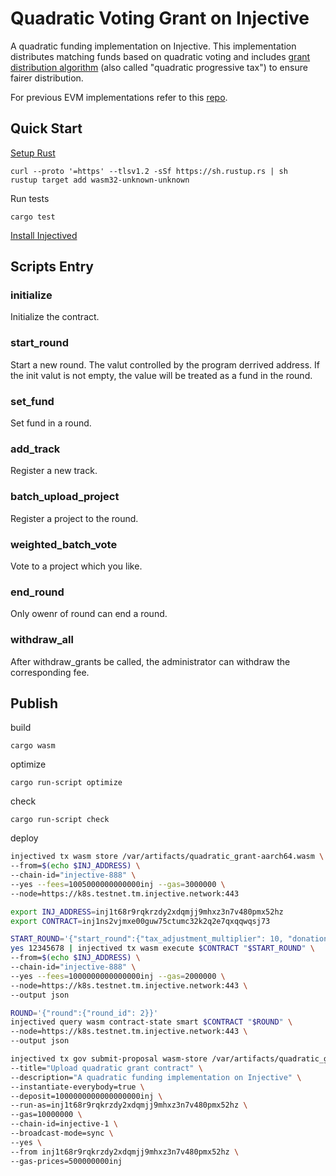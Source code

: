 # Quadratic Voting Grant on Injective

A quadratic funding implementation on Injective. This implementation distributes matching funds based on quadratic voting and includes [grant distribution algorithm](https://github.com/dorahacksglobal/qf-grant-contract/blob/bsc-long-term/grant-distribution-algorithm-en.md) (also called "quadratic progressive tax") to ensure fairer distribution.

For previous EVM implementations refer to this [repo](https://github.com/dorahacksglobal/qf-grant-contract/tree/bsc-long-term).

## Quick Start

[Setup Rust](https://rustup.rs/)

```
curl --proto '=https' --tlsv1.2 -sSf https://sh.rustup.rs | sh
rustup target add wasm32-unknown-unknown
```

Run tests

```
cargo test
```

[Install Injectived](https://docs.injective.network/develop/tools/injectived/install)

## Scripts Entry

### initialize

Initialize the contract.

### start_round

Start a new round. The valut controlled by the program derrived address. If the init valut is not empty, the value will be treated as a fund in the round.

### set_fund

Set fund in a round.

### add_track

Register a new track.

### batch_upload_project

Register a project to the round.

### weighted_batch_vote

Vote to a project which you like.

### end_round

Only owenr of round can end a round.

### withdraw_all

After withdraw_grants be called, the administrator can withdraw the corresponding fee.

## Publish

build

```
cargo wasm
```

optimize

```
cargo run-script optimize
```

check

```
cargo run-script check
```

deploy

```sh
injectived tx wasm store /var/artifacts/quadratic_grant-aarch64.wasm \
--from=$(echo $INJ_ADDRESS) \
--chain-id="injective-888" \
--yes --fees=1005000000000000inj --gas=3000000 \
--node=https://k8s.testnet.tm.injective.network:443
```

```sh
export INJ_ADDRESS=inj1t68r9rqkrzdy2xdqmjj9mhxz3n7v480pmx52hz
export CONTRACT=inj1ns2vjmxe00guw75ctumc32k2q2e7qxqqwqsj73

START_ROUND='{"start_round":{"tax_adjustment_multiplier": 10, "donation_denom":"inj", "voting_unit": "10", "fund": "4000", "pubkey":[]}}'
yes 12345678 | injectived tx wasm execute $CONTRACT "$START_ROUND" \
--from=$(echo $INJ_ADDRESS) \
--chain-id="injective-888" \
--yes --fees=1000000000000000inj --gas=2000000 \
--node=https://k8s.testnet.tm.injective.network:443 \
--output json

ROUND='{"round":{"round_id": 2}}'
injectived query wasm contract-state smart $CONTRACT "$ROUND" \
--node=https://k8s.testnet.tm.injective.network:443 \
--output json
```

```sh
injectived tx gov submit-proposal wasm-store /var/artifacts/quadratic_grant-aarch64.wasm \
--title="Upload quadratic grant contract" \
--description="A quadratic funding implementation on Injective" \
--instantiate-everybody=true \
--deposit=1000000000000000000inj \
--run-as=inj1t68r9rqkrzdy2xdqmjj9mhxz3n7v480pmx52hz \
--gas=10000000 \
--chain-id=injective-1 \
--broadcast-mode=sync \
--yes \
--from inj1t68r9rqkrzdy2xdqmjj9mhxz3n7v480pmx52hz \
--gas-prices=500000000inj
```

